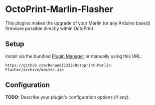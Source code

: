 # OctoPrint-Marlin-Flasher

This plugins makes the upgrade of your Marlin (or any Arduino based) firmware possible directly within OctoPrint.

## Setup

Install via the bundled [Plugin Manager](https://github.com/foosel/OctoPrint/wiki/Plugin:-Plugin-Manager)
or manually using this URL:

    https://github.com/Renaud11232/Octoprint-Marlin-Flasher/archive/master.zip

## Configuration

**TODO:** Describe your plugin's configuration options (if any).
